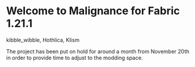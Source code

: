 Welcome to Malignance for Fabric 1.21.1
=========================================
kibble_wibble, Hothlica, Klism

The project has been put on hold for around a month from November 20th in order to provide time to adjust to the modding space.
